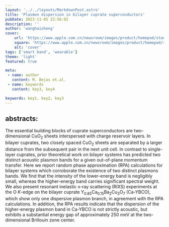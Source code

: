 ```yaml
---
layout: '../../layouts/MarkdownPost.astro'
title: 'Plasmon dispersion in bilayer cuprate superconductors'
pubDate: 2023-11-05 22:56:02
description: ''
author: 'wanghaisheng'
cover:
    url: 'https://www.apple.com.cn/newsroom/images/product/homepod/standard/Apple-HomePod-hero-230118_big.jpg.large_2x.jpg'
    square: 'https://www.apple.com.cn/newsroom/images/product/homepod/standard/Apple-HomePod-hero-230118_big.jpg.large_2x.jpg'
    alt: 'cover'
tags: ['smart band', 'wearable'] 
theme: 'light'
featured: true

meta:
 - name: author
   content: M. Bejas et.al.
 - name: keywords
   content: key3, key4

keywords: key1, key2, key3
---
```


## abstracts:
The essential building blocks of cuprate superconductors are two-dimensional CuO$_2$ sheets interspersed with charge reservoir layers. In bilayer cuprates, two closely spaced CuO$_2$ sheets are separated by a larger distance from the subsequent pair in the next unit cell. In contrast to single-layer cuprates, prior theoretical work on bilayer systems has predicted two distinct acoustic plasmon bands for a given out-of-plane momentum transfer. Here we report random phase approximation (RPA) calculations for bilayer systems which corroborate the existence of two distinct plasmons bands. We find that the intensity of the lower-energy band is negligibly small, whereas the higher-energy band carries significant spectral weight. We also present resonant inelastic x-ray scattering (RIXS) experiments at the O $K$-edge on the bilayer cuprate Y$_{0.85}$Ca$_{0.15}$Ba$_2$Cu$_3$O$_7$ (Ca-YBCO), which show only one dispersive plasmon branch, in agreement with the RPA calculations. In addition, the RPA results indicate that the dispersion of the higher-energy plasmon band in Ca-YBCO is not strictly acoustic, but exhibits a substantial energy gap of approximately 250 meV at the two-dimensional Brillouin zone center.
